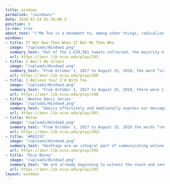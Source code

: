 ```yaml
---
title: windows
permalink: "/windows/"
date: 2018-07-24 01:39:00 Z
position: 3
is-nav: true
about_text: "\"Me Too is a movement to, among other things, radicalize the notion of mass healing. As a community we create a lot of space for fighting and pushing back but not enough for connecting and healing.\" \n\n -Tarana Burke, founder of #metoo"
windows:
- title: If Not Now Then When If Not Me Then Who
  image: "/uploads/Window1.png"
  summary_text: "Out of the 2,629,581 tweets collected, the majority of English-language content using #metoo was shared on Twitter at 12:00 am, 3:00 pm and 8:00 pm from October 1, 2017 to August 15, 2018. The protest sign for this design was inspired by a protest in New York, NY on December 9, 2017."
  url: https://imvr.lib.ncsu.edu/play/293
- title: I Won’t Be Silent
  image: "/uploads/Window2.png"
  summary_text: "From October 1, 2017 to August 15, 2018, the word “silent” appears 13,442 times in English-language tweets using #metoo on Twitter. The alligator design for this window was inspired by a #metoo protest in Shinjuku Station in Tokyo, Japan on April 30, 2018."
  url: https://imvr.lib.ncsu.edu/play/289
- title: I Believe You/ I’m With You
  image: "/uploads/Window3.png"
  summary_text: "From October 1, 2017 to August 15, 2018, there were 1,685,812 original tweets and 219,885 retweeted English-language messages using #metoo on Twitter. The protest signs in this design were inspired by the Art of the March website, and the Boston, MA Women’s March on January 21, 2017."
  url: https://imvr.lib.ncsu.edu/play/290
- title: '#metoo Emoji Series'
  image: "/uploads/Window4.png"
  summary_text: "Emojis effectively and emotionally express our messages digitally. In an analysis of 1,906,603 English-language tweets using #metoo on Twitter from October 1, 2017 to August 15, 2018, 1,094 emojis were used. The top three emojis used were the red heart, the clapping hands, and the pensive face– conveying an emoji emotional signature of love, support, and disappointment. The fire and broken heart emojis also make an appearance in the top ten, along with the raised fist and female sign, as displays of solidarity."
  url: https://imvr.lib.ncsu.edu/play/303
- title: Metoo
  image: "/uploads/Window5.png"
  summary_text: "From October 1, 2017 to August 15, 2018 the words “respect,” “inclusion,” and “equality” appears 12,341 times out of the total 2,629,581 wetimes in English-language tweets collected using related to #metoo on Twitter. Respect appears 7657 times, Inclusion 616 times, Equality 4068 times. The protest sign in this design was inspired by a #metoo protest in Los Angeles, CA on November 12, 2017."
  url: https://imvr.lib.ncsu.edu/play/292/
- title: '#RESIST'
  image: "/uploads/Window6.png"
  summary_text: "Hashtags are an integral part of communicating online. The # sign turns any word or group of words that directly follow it into a searchable and related link, creating shared interest and digital community. In an analysis of 1,906,603 English-language tweets using #metoo on Twitter from October 1, 2017 to August 15, 2018, the top recurring hashtags used include: #timesup, #resist, #neveragain, and #genderequality."
  url: https://imvr.lib.ncsu.edu/play/295
- title: 'Rice Bunny'
  image: "/uploads/Window7.png"
  summary_text: "We are already beginning to witness the reach and censorship of the #metoo movement. In China, regardless of the subject matter, once a threshold of social media activity is crossed, automatic censorship begins. Users have started creating homophones and using emojis as a way to share stories of sexual harassment online and avoid censorship. The most prominent example is “rice bunny,” which is pronounced “mi tu” in Mandarin."
  url: https://imvr.lib.ncsu.edu/play/291
layout: windows
---
```

